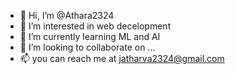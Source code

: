 - 👋 Hi, I’m @Athara2324
- 👀 I’m interested in web decelopment
- 🌱 I’m currently learning ML and AI
- 💞️ I’m looking to collaborate on ...
- 📫 you can reach me at jatharva2324@gmail.com

<!---
Athara2324/Athara2324 is a ✨ special ✨ repository because its `README.md` (this file) appears on your GitHub profile.
You can click the Preview link to take a look at your changes.
--->
